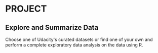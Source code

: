# PROJECT

## Explore and Summarize Data

Choose one of Udacity's curated datasets or find one of your own and perform a complete exploratory data analysis on the data using R.
